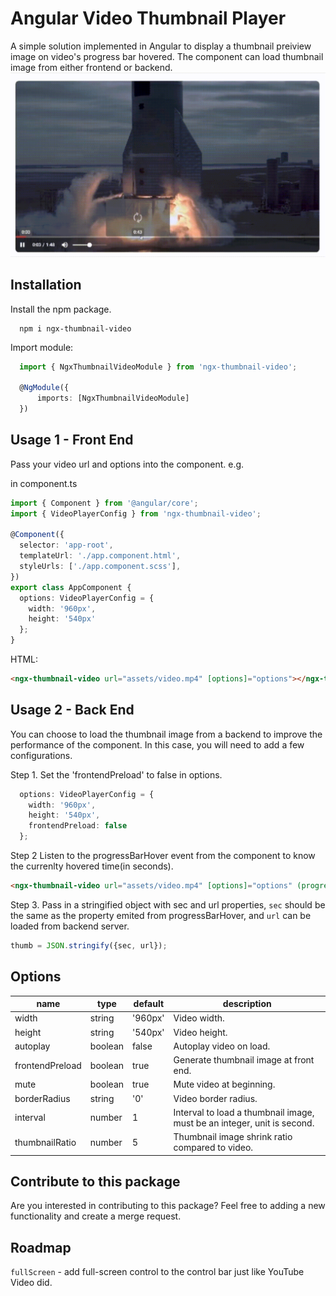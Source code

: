 # Angular Video Thumbnail Player

A simple solution implemented in Angular to display a thumbnail preiview image on video's progress bar hovered. The component can load thumbnail image from either frontend or backend.
<img src="https://github.com/theideasaler/files/blob/main/ngx-thumbnail-video.gif" />

## Installation

Install the npm package.
```
  npm i ngx-thumbnail-video
```
Import module:
```ts
  import { NgxThumbnailVideoModule } from 'ngx-thumbnail-video';

  @NgModule({
      imports: [NgxThumbnailVideoModule]
  })
```

## Usage 1 - Front End
Pass your video url and options into the component. e.g.

in component.ts
```ts
import { Component } from '@angular/core';
import { VideoPlayerConfig } from 'ngx-thumbnail-video';

@Component({
  selector: 'app-root',
  templateUrl: './app.component.html',
  styleUrls: ['./app.component.scss'],
})
export class AppComponent {
  options: VideoPlayerConfig = {
    width: '960px',
    height: '540px'
  };
}
```

HTML:
```html
<ngx-thumbnail-video url="assets/video.mp4" [options]="options"></ngx-thumbnail-video>
```


## Usage 2 - Back End
You can choose to load the thumbnail image from a backend to improve the performance of the component. In this case, you will need to add a few configurations.

Step 1. Set the 'frontendPreload' to false in options.
```ts
  options: VideoPlayerConfig = {
    width: '960px',
    height: '540px',
    frontendPreload: false
  };
```

Step 2 Listen to the progressBarHover event from the component to know the currenlty hovered time(in seconds).
```html
<ngx-thumbnail-video url="assets/video.mp4" [options]="options" (progressBarHover)="eventListener($event)" [thumb]="thumb"></ngx-thumbnail-video>
```

Step 3. Pass in a stringified object with sec and url properties, `sec` should be the same as the property emited from progressBarHover, and `url` can be loaded from backend server.
```ts
thumb = JSON.stringify({sec, url});
```


## Options

| name | type | default | description |
|------|------|---------|-------------|
| width | string | '960px' | Video width. |
| height | string | '540px' | Video height. |
| autoplay | boolean| false | Autoplay video on load. |
| frontendPreload | boolean| true | Generate thumbnail image at front end. |
| mute | boolean | true | Mute video at beginning. |
| borderRadius | string | '0' | Video border radius. |
| interval | number | 1 | Interval to load a thumbnail image, must be an integer, unit is second. | 
| thumbnailRatio | number | 5 | Thumbnail image shrink ratio compared to video. |


## Contribute to this package
Are you interested in contributing to this package? Feel free to adding a new functionality and create a merge request. 

## Roadmap

`fullScreen` - add full-screen control to the control bar just like YouTube Video did.
